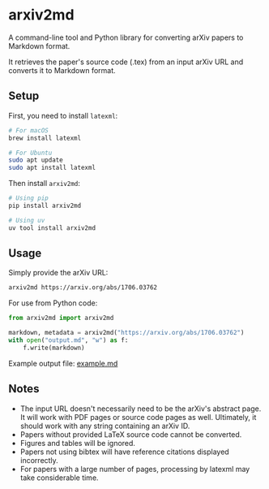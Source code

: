 # arxiv2md

A command-line tool and Python library for converting arXiv papers to Markdown format.

It retrieves the paper's source code (.tex) from an input arXiv URL and converts it to Markdown format.

## Setup

First, you need to install `latexml`:

```bash
# For macOS
brew install latexml

# For Ubuntu
sudo apt update
sudo apt install latexml
```

Then install `arxiv2md`:

```bash
# Using pip
pip install arxiv2md

# Using uv
uv tool install arxiv2md
```

## Usage

Simply provide the arXiv URL:

```bash
arxiv2md https://arxiv.org/abs/1706.03762
```

For use from Python code:

```python
from arxiv2md import arxiv2md

markdown, metadata = arxiv2md("https://arxiv.org/abs/1706.03762")
with open("output.md", "w") as f:
    f.write(markdown)
```

Example output file: [example.md](example.md)

## Notes

- The input URL doesn't necessarily need to be the arXiv's abstract page. It will work with PDF pages or source code pages as well. Ultimately, it should work with any string containing an arXiv ID.
- Papers without provided LaTeX source code cannot be converted.
- Figures and tables will be ignored.
- Papers not using bibtex will have reference citations displayed incorrectly.
- For papers with a large number of pages, processing by latexml may take considerable time.
